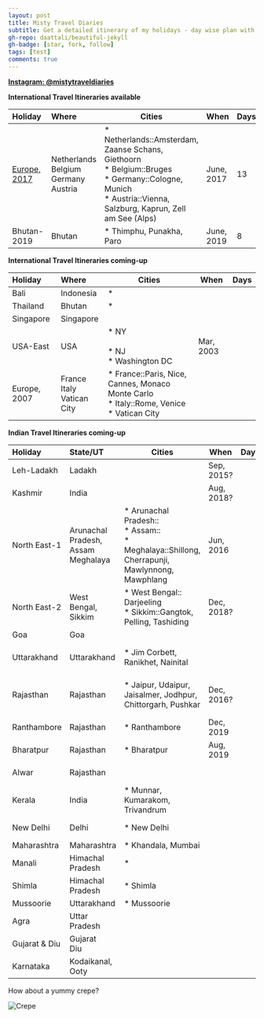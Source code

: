 ```yaml
---
layout: post
title: Misty Travel Diaries
subtitle: Get a detailed itinerary of my holidays - day wise plan with maps of Countries, Cities and places to visit & a photo gallery of the tour.
gh-repo: daattali/beautiful-jekyll
gh-badge: [star, fork, follow]
tags: [test]
comments: true
---
```


<u>**Instagram: @mistytraveldiaries**</u>

**International Travel Itineraries available**

| Holiday | Where                                              | Cities | When | Days |
| :------ |:--- | ------- | ------- | ------- |
| [Europe, 2017](https://tarunpreet-kaur.github.io/2020-02-28-Misty-Travel-Diaries-Europe2017/) | Netherlands<br />Belgium<br />Germany<br />Austria | * Netherlands::Amsterdam, Zaanse Schans, Giethoorn<br />* Belgium::Bruges<br />* Germany::Cologne, Munich<br />* Austria::Vienna, Salzburg, Kaprun, Zell am See (Alps) | June, 2017 | 13   |
| Bhutan-2019 | Bhutan                                             | * Thimphu, Punakha, Paro                                     | June, 2019 | 8    |

**International Travel Itineraries  coming-up**

| Holiday      | Where                               | Cities                                                       | When      | Days |
| :----------- | :---------------------------------- | ------------------------------------------------------------ | --------- | ---- |
| Bali         | Indonesia                           | *                                                            |           |      |
| Thailand     | Bhutan                              | *                                                            |           |      |
| Singapore    | Singapore                           |                                                              |           |      |
| USA-East     | USA                                 | * NY<br /><br />* NJ<br />* Washington DC                    | Mar, 2003 |      |
| Europe, 2007 | France<br />Italy<br />Vatican City | * France::Paris, Nice, Cannes, Monaco Monte Carlo<br />* Italy::Rome, Venice<br />* Vatican City |           |      |

**Indian Travel Itineraries coming-up**

| Holiday       | State/UT                                     | Cities                                                       | When       | Days | Highlights                                       |
| :------------ | :------------------------------------------- | ------------------------------------------------------------ | ---------- | ---- | ------------------------------------------------ |
| Leh-Ladakh    | Ladakh                                       |                                                              | Sep, 2015? |      | Mountains<br />Rivers                            |
| Kashmir       | India                                        |                                                              | Aug, 2018? |      | Mountains<br />Rivers                            |
| North East-1  | Arunachal Pradesh,<br />Assam<br />Meghalaya | * Arunachal Pradesh::<br />* Assam::<br />* Meghalaya::Shillong, Cherrapunji, Mawlynnong, Mawphlang | Jun, 2016  |      | Mountains<br />Rivers<br />Rains<br />Waterfalls |
| North East-2  | West Bengal,<br />Sikkim                     | * West Bengal:: Darjeeling<br />* Sikkim::Gangtok, Pelling, Tashiding | Dec, 2018? |      | Mountains<br />Rivers                            |
| Goa           | Goa                                          |                                                              |            |      | Beaches                                          |
| Uttarakhand   | Uttarakhand                                  | * Jim Corbett, Ranikhet, Nainital                            |            |      | Mountains<br />Rivers<br<br />Lakes              |
| Rajasthan     | Rajasthan                                    | * Jaipur, Udaipur, Jaisalmer, Jodhpur, Chittorgarh, Pushkar  | Dec, 2016? |      | Forts<br />Hills<br />Desert<br />Culture        |
| Ranthambore   | Rajasthan                                    | * Ranthambore                                                | Dec, 2019  |      | National Park                                    |
| Bharatpur     | Rajasthan                                    | * Bharatpur                                                  | Aug, 2019  |      | Bird Sanctuary                                   |
| Alwar         | Rajasthan                                    |                                                              |            |      | Hills<br />Resorts                               |
| Kerala        | India                                        | * Munnar, Kumarakom, Trivandrum                              |            |      | Beaches<br />Greenary<br />Temples               |
| New Delhi     | Delhi                                        | * New Delhi                                                  |            |      | Heritage Buildings                               |
| Maharashtra   | Maharashtra                                  | * Khandala, Mumbai                                           |            |      |                                                  |
| Manali        | Himachal Pradesh                             | *                                                            |            |      | Mountains<br />Rivers                            |
| Shimla        | Himachal Pradesh                             | * Shimla                                                     |            |      | Mountains                                        |
| Mussoorie     | Uttarakhand                                  | * Mussoorie                                                  |            |      | Mountains                                        |
| Agra          | Uttar Pradesh                                |                                                              |            |      | Taj Mahal                                        |
| Gujarat & Diu | Gujarat<br />Diu                             |                                                              |            |      | Beaches<br />Gandhi                              |
| Karnataka     | Kodaikanal, Ooty                             |                                                              |            |      | Mountains<br />Lakes                             |

How about a yummy crepe?

![Crepe](https://s3-media3.fl.yelpcdn.com/bphoto/cQ1Yoa75m2yUFFbY2xwuqw/348s.jpg)



~~~

~~~


